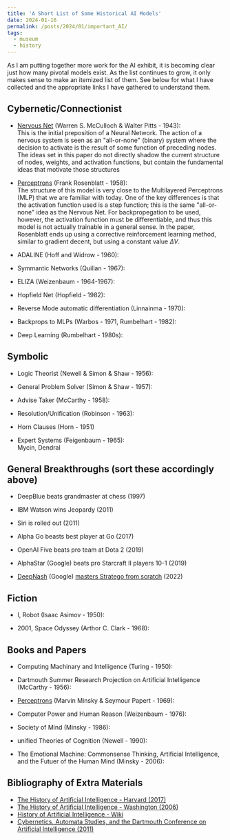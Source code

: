 ```yaml
---
title: 'A Short List of Some Historical AI Models'
date: 2024-01-16
permalink: /posts/2024/01/important_AI/
tags:
  - museum
  - history
---
```


As I am putting together more work for the AI exhibit, it is becoming clear just how many pivotal models exist. As the list continues to grow, it only makes sense to make an itemized list of them. See below for what I have collected and the appropriate links I have gathered to understand them.

## Cybernetic/Connectionist
 - [Nervous Net](https://link.springer.com/article/10.1007/BF02478259) (Warren S. McCulloch & Walter Pitts - 1943):<br>
This is the initial preposition of a Neural Network. The action of a nervous system is seen as an "all-or-none" (binary) system where the decision to activate is the result of some function of preceding nodes. The ideas set in this paper do not directly shadow the current structure of nodes, weights, and activation functions, but contain the fundamental ideas that motivate those structures

 - [Perceptrons](https://psycnet.apa.org/record/1959-09865-001) (Frank Rosenblatt - 1958):<br>
The structure of this model is very close to the Multilayered Perceptrons (MLP) that we are familiar with today. One of the key differences is that the activation function used is a step function; this is the same "all-or-none" idea as the Nervous Net. For backpropegation to be used, however, the activation function must be differentiable, and thus this model is not actually trainable in a general sense. In the paper, Rosenblatt ends up using a corrective reinforcement learning method, similar to gradient decent, but using a constant value $\Delta V$. 

 - ADALINE (Hoff and Widrow - 1960):<br>

 - Symmantic Networks (Quillan - 1967):<br>

 - ELIZA (Weizenbaum - 1964-1967):<br>

 - Hopfield Net (Hopfield - 1982):<br>

 - Reverse Mode automatic differentiation (Linnainma - 1970):<br>

 - Backprops to MLPs (Warbos - 1971, Rumbelhart - 1982):<br>

 - Deep Learning (Rumbelhart - 1980s): <br>



## Symbolic
- Logic Theorist (Newell & Simon & Shaw - 1956):<br>

- General Problem Solver (Simon & Shaw - 1957):<br>

- Advise Taker (McCarthy - 1958):<br>

- Resolution/Unification (Robinson - 1963):<br>

- Horn Clauses (Horn - 1951)

- Expert Systems (Feigenbaum - 1965): <br> 
Mycin, Dendral

## General Breakthroughs (sort these accordingly above)
- DeepBlue beats grandmaster at chess (1997)

- IBM Watson wins Jeopardy (2011)

- Siri is rolled out (2011)

- Alpha Go beasts best player at Go (2017)

- OpenAI Five beats pro team at Dota 2 (2019)

- AlphaStar (Google) beats pro Starcraft II players 10-1 (2019)

- [DeepNash](https://www.science.org/stoken/author-tokens/ST-887/full) (Google) [masters Stratego from scratch](https://deepmind.google/discover/blog/mastering-stratego-the-classic-game-of-imperfect-information/) (2022)

## Fiction
- I, Robot (Isaac Asimov - 1950):<br>

- 2001, Space Odyssey (Arthor C. Clark - 1968):<br>

## Books and Papers
- Computing Machinary and Intelligence (Turing - 1950):<br>

- Dartmouth Summer Research Projection on Artificial Intelligence (McCarthy - 1956):<br>

- [Perceptrons](https://www-sciencedirect-com.proxybz.lib.montana.edu/science/article/pii/S0020737370800153?via%3Dihub) (Marvin Minsky & Seymour Papert - 1969):<br>

- Computer Power and Human Reason (Weizenbaum - 1976):<br>

- Society of Mind (Minsky - 1986):<br>

- unified Theories of Cognition (Newell - 1990):<br>

- The Emotional Machine: Commonsense Thinking, Artificial Intelligence, and the Futuer of the Human Mind (Minsky - 2006):<br>


## Bibliography of Extra Materials
- [The History of Artificial Intelligence - Harvard (2017)](https://sitn.hms.harvard.edu/flash/2017/history-artificial-intelligence/)
- [The History of Artificial Intelligence - Washington (2006)](https://courses.cs.washington.edu/courses/csep590/06au/projects/history-ai.pdf)
- [History of Artificial Intelligence - Wiki](https://www.wikiwand.com/en/History_of_artificial_intelligence)
- [Cybernetics, Automata Studies, and the Dartmouth Conference on Artificial Intelligence (2011)](https://ieeexplore.ieee.org/document/5477410)